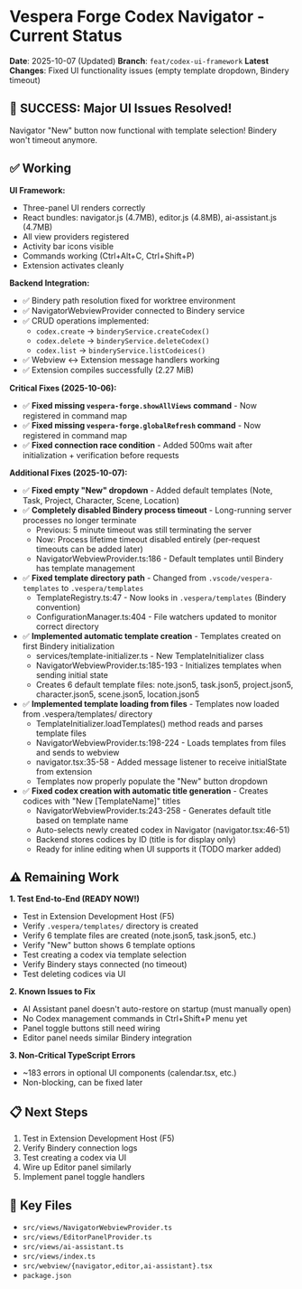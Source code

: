 # Vespera Forge Codex Navigator - Current Status

**Date**: 2025-10-07 (Updated)
**Branch**: `feat/codex-ui-framework`
**Latest Changes**: Fixed UI functionality issues (empty template dropdown, Bindery timeout)

## 🎉 SUCCESS: Major UI Issues Resolved!

Navigator "New" button now functional with template selection! Bindery won't timeout anymore.

## ✅ Working

**UI Framework:**
- Three-panel UI renders correctly
- React bundles: navigator.js (4.7MB), editor.js (4.8MB), ai-assistant.js (4.7MB)
- All view providers registered
- Activity bar icons visible
- Commands working (Ctrl+Alt+C, Ctrl+Shift+P)
- Extension activates cleanly

**Backend Integration:**
- ✅ Bindery path resolution fixed for worktree environment
- ✅ NavigatorWebviewProvider connected to Bindery service
- ✅ CRUD operations implemented:
  - `codex.create` → `binderyService.createCodex()`
  - `codex.delete` → `binderyService.deleteCodex()`
  - `codex.list` → `binderyService.listCodeices()`
- ✅ Webview ↔ Extension message handlers working
- ✅ Extension compiles successfully (2.27 MiB)

**Critical Fixes (2025-10-06):**
- ✅ **Fixed missing `vespera-forge.showAllViews` command** - Now registered in command map
- ✅ **Fixed missing `vespera-forge.globalRefresh` command** - Now registered in command map
- ✅ **Fixed connection race condition** - Added 500ms wait after initialization + verification before requests

**Additional Fixes (2025-10-07):**
- ✅ **Fixed empty "New" dropdown** - Added default templates (Note, Task, Project, Character, Scene, Location)
- ✅ **Completely disabled Bindery process timeout** - Long-running server processes no longer terminate
  - Previous: 5 minute timeout was still terminating the server
  - Now: Process lifetime timeout disabled entirely (per-request timeouts can be added later)
  - NavigatorWebviewProvider.ts:186 - Default templates until Bindery has template management
- ✅ **Fixed template directory path** - Changed from `.vscode/vespera-templates` to `.vespera/templates`
  - TemplateRegistry.ts:47 - Now looks in `.vespera/templates` (Bindery convention)
  - ConfigurationManager.ts:404 - File watchers updated to monitor correct directory
- ✅ **Implemented automatic template creation** - Templates created on first Bindery initialization
  - services/template-initializer.ts - New TemplateInitializer class
  - NavigatorWebviewProvider.ts:185-193 - Initializes templates when sending initial state
  - Creates 6 default template files: note.json5, task.json5, project.json5, character.json5, scene.json5, location.json5
- ✅ **Implemented template loading from files** - Templates now loaded from .vespera/templates/ directory
  - TemplateInitializer.loadTemplates() method reads and parses template files
  - NavigatorWebviewProvider.ts:198-224 - Loads templates from files and sends to webview
  - navigator.tsx:35-58 - Added message listener to receive initialState from extension
  - Templates now properly populate the "New" button dropdown
- ✅ **Fixed codex creation with automatic title generation** - Creates codices with "New [TemplateName]" titles
  - NavigatorWebviewProvider.ts:243-258 - Generates default title based on template name
  - Auto-selects newly created codex in Navigator (navigator.tsx:46-51)
  - Backend stores codices by ID (title is for display only)
  - Ready for inline editing when UI supports it (TODO marker added)

## ⚠️ Remaining Work

**1. Test End-to-End (READY NOW!)**
- Test in Extension Development Host (F5)
- Verify `.vespera/templates/` directory is created
- Verify 6 template files are created (note.json5, task.json5, etc.)
- Verify "New" button shows 6 template options
- Test creating a codex via template selection
- Verify Bindery stays connected (no timeout)
- Test deleting codices via UI

**2. Known Issues to Fix**
- AI Assistant panel doesn't auto-restore on startup (must manually open)
- No Codex management commands in Ctrl+Shift+P menu yet
- Panel toggle buttons still need wiring
- Editor panel needs similar Bindery integration

**3. Non-Critical TypeScript Errors**
- ~183 errors in optional UI components (calendar.tsx, etc.)
- Non-blocking, can be fixed later

## 📋 Next Steps

1. Test in Extension Development Host (F5)
2. Verify Bindery connection logs
3. Test creating a codex via UI
4. Wire up Editor panel similarly
5. Implement panel toggle handlers

## 📁 Key Files

- `src/views/NavigatorWebviewProvider.ts`
- `src/views/EditorPanelProvider.ts`
- `src/views/ai-assistant.ts`
- `src/views/index.ts`
- `src/webview/{navigator,editor,ai-assistant}.tsx`
- `package.json`

